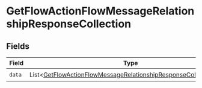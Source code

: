 # GetFlowActionFlowMessageRelationshipResponseCollection


## Fields

| Field                                                                                                                                                      | Type                                                                                                                                                       | Required                                                                                                                                                   | Description                                                                                                                                                |
| ---------------------------------------------------------------------------------------------------------------------------------------------------------- | ---------------------------------------------------------------------------------------------------------------------------------------------------------- | ---------------------------------------------------------------------------------------------------------------------------------------------------------- | ---------------------------------------------------------------------------------------------------------------------------------------------------------- |
| `data`                                                                                                                                                     | List\<[GetFlowActionFlowMessageRelationshipResponseCollectionData](../../models/components/GetFlowActionFlowMessageRelationshipResponseCollectionData.md)> | :heavy_check_mark:                                                                                                                                         | N/A                                                                                                                                                        |